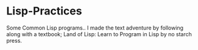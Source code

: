 # Lisp-Practices
Some Common Lisp programs.. I made the text adventure by following along with a textbook; Land of Lisp: Learn to Program in Lisp by no starch press.
